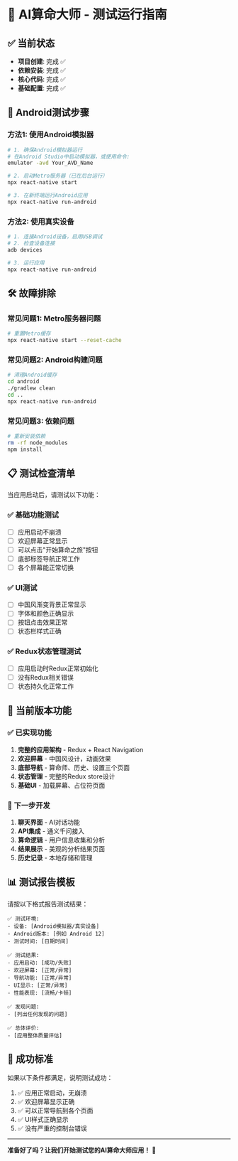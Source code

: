 # 🚀 AI算命大师 - 测试运行指南

## ✅ 当前状态
- **项目创建**: 完成 ✅
- **依赖安装**: 完成 ✅  
- **核心代码**: 完成 ✅
- **基础配置**: 完成 ✅

## 📱 Android测试步骤

### 方法1: 使用Android模拟器
```bash
# 1. 确保Android模拟器运行
# 在Android Studio中启动模拟器，或使用命令:
emulator -avd Your_AVD_Name

# 2. 启动Metro服务器（已在后台运行）
npx react-native start

# 3. 在新终端运行Android应用
npx react-native run-android
```

### 方法2: 使用真实设备
```bash
# 1. 连接Android设备，启用USB调试
# 2. 检查设备连接
adb devices

# 3. 运行应用
npx react-native run-android
```

## 🛠️ 故障排除

### 常见问题1: Metro服务器问题
```bash
# 重置Metro缓存
npx react-native start --reset-cache
```

### 常见问题2: Android构建问题
```bash
# 清理Android缓存
cd android
./gradlew clean
cd ..
npx react-native run-android
```

### 常见问题3: 依赖问题
```bash
# 重新安装依赖
rm -rf node_modules
npm install
```

## 📋 测试检查清单

当应用启动后，请测试以下功能：

### ✅ 基础功能测试
- [ ] 应用启动不崩溃
- [ ] 欢迎屏幕正常显示
- [ ] 可以点击"开始算命之旅"按钮
- [ ] 底部标签导航正常工作
- [ ] 各个屏幕能正常切换

### ✅ UI测试
- [ ] 中国风渐变背景正常显示
- [ ] 字体和颜色正确显示
- [ ] 按钮点击效果正常
- [ ] 状态栏样式正确

### ✅ Redux状态管理测试
- [ ] 应用启动时Redux正常初始化
- [ ] 没有Redux相关错误
- [ ] 状态持久化正常工作

## 🎯 当前版本功能

### ✅ 已实现功能
1. **完整的应用架构** - Redux + React Navigation
2. **欢迎屏幕** - 中国风设计，动画效果
3. **底部导航** - 算命师、历史、设置三个页面
4. **状态管理** - 完整的Redux store设计
5. **基础UI** - 加载屏幕、占位符页面

### 🔄 下一步开发
1. **聊天界面** - AI对话功能
2. **API集成** - 通义千问接入
3. **算命逻辑** - 用户信息收集和分析
4. **结果展示** - 美观的分析结果页面
5. **历史记录** - 本地存储和管理

## 📊 测试报告模板

请按以下格式报告测试结果：

```
✅ 测试环境: 
- 设备: [Android模拟器/真实设备]
- Android版本: [例如 Android 12]
- 测试时间: [日期时间]

✅ 测试结果:
- 应用启动: [成功/失败]
- 欢迎屏幕: [正常/异常]
- 导航功能: [正常/异常]
- UI显示: [正常/异常]
- 性能表现: [流畅/卡顿]

✅ 发现问题:
- [列出任何发现的问题]

✅ 总体评价:
- [应用整体质量评估]
```

## 🚀 成功标准

如果以下条件都满足，说明测试成功：
1. ✅ 应用正常启动，无崩溃
2. ✅ 欢迎屏幕显示正确
3. ✅ 可以正常导航到各个页面
4. ✅ UI样式正确显示
5. ✅ 没有严重的控制台错误

---

**准备好了吗？让我们开始测试您的AI算命大师应用！** 🎉
 